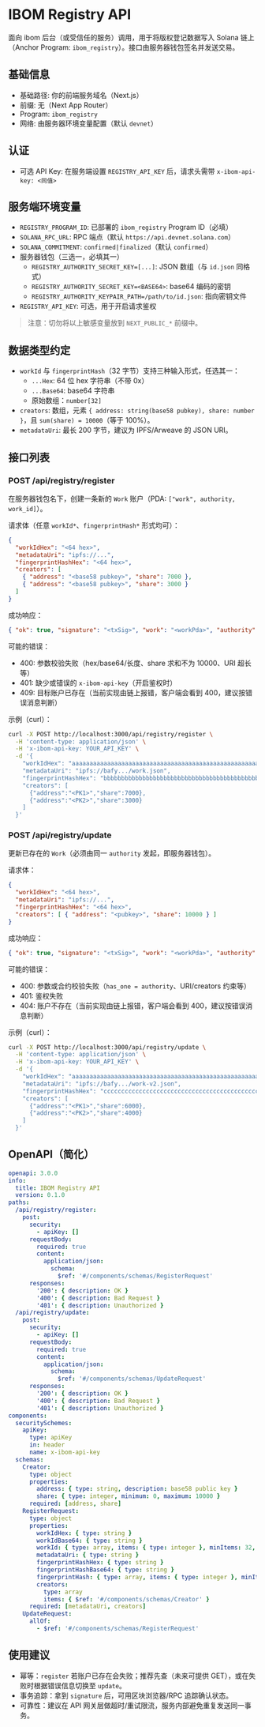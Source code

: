 # IBOM Registry API

面向 ibom 后台（或受信任的服务）调用，用于将版权登记数据写入 Solana 链上（Anchor Program: `ibom_registry`）。接口由服务器钱包签名并发送交易。

## 基础信息
- 基础路径: 你的前端服务域名（Next.js）
- 前缀: 无（Next App Router）
- Program: `ibom_registry`
- 网络: 由服务器环境变量配置（默认 `devnet`）

## 认证
- 可选 API Key: 在服务端设置 `REGISTRY_API_KEY` 后，请求头需带 `x-ibom-api-key: <同值>`

## 服务端环境变量
- `REGISTRY_PROGRAM_ID`: 已部署的 `ibom_registry` Program ID（必填）
- `SOLANA_RPC_URL`: RPC 端点（默认 `https://api.devnet.solana.com`）
- `SOLANA_COMMITMENT`: `confirmed|finalized`（默认 `confirmed`）
- 服务器钱包（三选一，必填其一）
  - `REGISTRY_AUTHORITY_SECRET_KEY=[...]`: JSON 数组（与 `id.json` 同格式）
  - `REGISTRY_AUTHORITY_SECRET_KEY=<BASE64>`: base64 编码的密钥
  - `REGISTRY_AUTHORITY_KEYPAIR_PATH=/path/to/id.json`: 指向密钥文件
- `REGISTRY_API_KEY`: 可选，用于开启请求鉴权

> 注意：切勿将以上敏感变量放到 `NEXT_PUBLIC_*` 前缀中。

## 数据类型约定
- `workId` 与 `fingerprintHash`（32 字节）支持三种输入形式，任选其一：
  - `...Hex`: 64 位 hex 字符串（不带 0x）
  - `...Base64`: base64 字符串
  - 原始数组：`number[32]`
- `creators`: 数组，元素 `{ address: string(base58 pubkey), share: number }`，且 `sum(share) = 10000`（等于 100%）。
- `metadataUri`: 最长 200 字节，建议为 IPFS/Arweave 的 JSON URI。

## 接口列表

### POST /api/registry/register
在服务器钱包名下，创建一条新的 `Work` 账户（PDA: `["work", authority, work_id]`）。

请求体（任意 `workId*`、`fingerprintHash*` 形式均可）：
```json
{
  "workIdHex": "<64 hex>",
  "metadataUri": "ipfs://...",
  "fingerprintHashHex": "<64 hex>",
  "creators": [
    { "address": "<base58 pubkey>", "share": 7000 },
    { "address": "<base58 pubkey>", "share": 3000 }
  ]
}
```

成功响应：
```json
{ "ok": true, "signature": "<txSig>", "work": "<workPda>", "authority": "<serverAuthority>" }
```

可能的错误：
- 400: 参数校验失败（hex/base64/长度、share 求和不为 10000、URI 超长等）
- 401: 缺少或错误的 `x-ibom-api-key`（开启鉴权时）
- 409: 目标账户已存在（当前实现由链上报错，客户端会看到 400，建议按错误消息判断）

示例（curl）：
```bash
curl -X POST http://localhost:3000/api/registry/register \
  -H 'content-type: application/json' \
  -H 'x-ibom-api-key: YOUR_API_KEY' \
  -d '{
    "workIdHex": "aaaaaaaaaaaaaaaaaaaaaaaaaaaaaaaaaaaaaaaaaaaaaaaaaaaaaaaaaaaaaaaa",
    "metadataUri": "ipfs://bafy.../work.json",
    "fingerprintHashHex": "bbbbbbbbbbbbbbbbbbbbbbbbbbbbbbbbbbbbbbbbbbbbbbbbbbbbbbbbbbbbbbbb",
    "creators": [
      {"address":"<PK1>","share":7000},
      {"address":"<PK2>","share":3000}
    ]
  }'
```

### POST /api/registry/update
更新已存在的 `Work`（必须由同一 `authority` 发起，即服务器钱包）。

请求体：
```json
{
  "workIdHex": "<64 hex>",
  "metadataUri": "ipfs://...",
  "fingerprintHashHex": "<64 hex>",
  "creators": [ { "address": "<pubkey>", "share": 10000 } ]
}
```

成功响应：
```json
{ "ok": true, "signature": "<txSig>", "work": "<workPda>", "authority": "<serverAuthority>" }
```

可能的错误：
- 400: 参数或合约校验失败（`has_one = authority`、URI/creators 约束等）
- 401: 鉴权失败
- 404: 账户不存在（当前实现由链上报错，客户端会看到 400，建议按错误消息判断）

示例（curl）：
```bash
curl -X POST http://localhost:3000/api/registry/update \
  -H 'content-type: application/json' \
  -H 'x-ibom-api-key: YOUR_API_KEY' \
  -d '{
    "workIdHex": "aaaaaaaaaaaaaaaaaaaaaaaaaaaaaaaaaaaaaaaaaaaaaaaaaaaaaaaaaaaaaaaa",
    "metadataUri": "ipfs://bafy.../work-v2.json",
    "fingerprintHashHex": "cccccccccccccccccccccccccccccccccccccccccccccccccccccccccccccccc",
    "creators": [
      {"address":"<PK1>","share":6000},
      {"address":"<PK2>","share":4000}
    ]
  }'
```

## OpenAPI（简化）
```yaml
openapi: 3.0.0
info:
  title: IBOM Registry API
  version: 0.1.0
paths:
  /api/registry/register:
    post:
      security:
        - apiKey: []
      requestBody:
        required: true
        content:
          application/json:
            schema:
              $ref: '#/components/schemas/RegisterRequest'
      responses:
        '200': { description: OK }
        '400': { description: Bad Request }
        '401': { description: Unauthorized }
  /api/registry/update:
    post:
      security:
        - apiKey: []
      requestBody:
        required: true
        content:
          application/json:
            schema:
              $ref: '#/components/schemas/UpdateRequest'
      responses:
        '200': { description: OK }
        '400': { description: Bad Request }
        '401': { description: Unauthorized }
components:
  securitySchemes:
    apiKey:
      type: apiKey
      in: header
      name: x-ibom-api-key
  schemas:
    Creator:
      type: object
      properties:
        address: { type: string, description: base58 public key }
        share: { type: integer, minimum: 0, maximum: 10000 }
      required: [address, share]
    RegisterRequest:
      type: object
      properties:
        workIdHex: { type: string }
        workIdBase64: { type: string }
        workId: { type: array, items: { type: integer }, minItems: 32, maxItems: 32 }
        metadataUri: { type: string }
        fingerprintHashHex: { type: string }
        fingerprintHashBase64: { type: string }
        fingerprintHash: { type: array, items: { type: integer }, minItems: 32, maxItems: 32 }
        creators:
          type: array
          items: { $ref: '#/components/schemas/Creator' }
      required: [metadataUri, creators]
    UpdateRequest:
      allOf:
        - $ref: '#/components/schemas/RegisterRequest'
```

## 使用建议
- 幂等：`register` 若账户已存在会失败；推荐先查（未来可提供 GET），或在失败时根据错误信息切换至 `update`。
- 事务追踪：拿到 `signature` 后，可用区块浏览器/RPC 追踪确认状态。
- 可靠性：建议在 API 网关层做超时/重试限流，服务内部避免重复发送同一事务。


